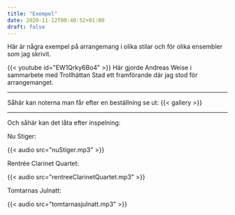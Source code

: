 ```yaml
---
title: "Exempel"
date: 2020-11-12T00:40:52+01:00
draft: false
---
```


Här är några exempel på arrangemang i olika stilar och för olika ensembler som jag skrivit.

{{< youtube id="EW1Qrky6Bo4" >}}
Här gjorde Andreas Weise i sammarbete med Trollhättan Stad ett framförande där jag stod för arrangemanget.

---

Såhär kan noterna man får efter en beställning se ut:
{{< gallery >}}

---

Och såhär kan det låta efter inspelning:

Nu Stiger:

{{< audio src="nuStiger.mp3" >}}

Rentrée Clarinet Quartet:

{{< audio src="rentreeClarinetQuartet.mp3" >}}

Tomtarnas Julnatt:

{{< audio src="tomtarnasjulnatt.mp3" >}}
